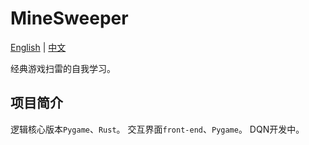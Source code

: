 # MineSweeper

[English](README.md) | [中文](README_CN.md)

经典游戏扫雷的自我学习。

## 项目简介

逻辑核心版本`Pygame`、`Rust`。
交互界面`front-end`、`Pygame`。
DQN开发中。